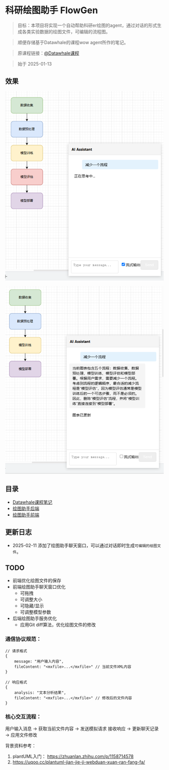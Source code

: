 # 科研绘图助手 FlowGen



> 目标：本项目将实现一个自动帮助科研er绘图的agent，通过对话的形式生成各类实验数据的绘图文件，可编辑的流程图。

> 顺便存储基于Datawhale的课程wow agent所作的笔记。

> 原课程链接：[@Datawhale课程](https://www.datawhale.cn/learn/summary/86)

> 始于 2025-01-13


## 效果

![image](./assets/before_1.png)

![image](./assets/after_1.png)


## 目录

- [Datawhale课程笔记](./learning)
- [绘图助手后端](./backend)
- [绘图助手前端](./drawio-22.0.0)

## 更新日志

- 2025-02-11 添加了绘图助手聊天窗口，可以通过对话即时生成`可编辑的绘图文件`。

## TODO

- 前端优化绘图文件的保存
- 前端绘图助手聊天窗口优化
    - 可拖拽
    - 可调整大小
    - 可隐藏/显示
    - 可调整模型参数
- 后端绘图助手服务优化
    - 应用Git diff算法，优化绘图文件的修改


### 通信协议规范：

```
// 请求格式
{
    message: "用户输入内容",
    fileContent: "<mxfile>...</mxfile>" // 当前文件XML内容
}

// 响应格式
{
    analysis: "文本分析结果", 
    fileContent: "<mxfile>...</mxfile>" // 修改后的文件内容
}
```


### 核心交互流程：

用户输入消息 → 获取当前文件内容 → 发送模拟请求
接收响应 → 更新聊天记录 → 应用文件修改



背景资料参考：
1. plantUML入门：
https://zhuanlan.zhihu.com/p/1158714578
2. https://uqoo.cc/plantuml-jian-jie-ji-webduan-xuan-ran-fang-fa/
